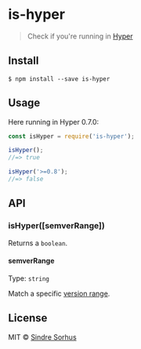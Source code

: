 # is-hyper

> Check if you're running in [Hyper](https://hyper.is)


## Install

```
$ npm install --save is-hyper
```


## Usage

Here running in Hyper 0.7.0:

```js
const isHyper = require('is-hyper');

isHyper();
//=> true

isHyper('>=0.8');
//=> false
```


## API

### isHyper([semverRange])

Returns a `boolean`.

#### semverRange

Type: `string`

Match a specific [version range](https://github.com/npm/node-semver#advanced-range-syntax).


## License

MIT © [Sindre Sorhus](https://sindresorhus.com)
